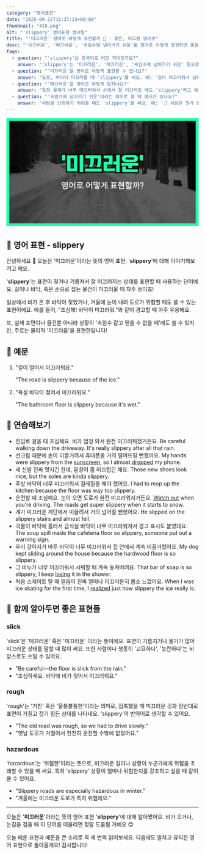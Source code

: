 ```yaml
---
category: "영어표현"
date: "2025-09-22T16:37:23+09:00"
thumbnail: "418.png"
alt: "'slippery' 영어표현 썸네일"
title: "'미끄러운' 영어로 어떻게 표현할까 🧊 - 젖은, 미끄럼 영어로"
desc: "'미끄러운', '매끄러운', '속임수에 넘어가기 쉬운'를 영어로 어떻게 표현하면 좋을까요? '길이 미끄러워서 넘어졌어요.', '이 바닥이 너무 미끄럽다.' 등을 영어로 표현하는 법을 배워봅시다. 다양한 예문을 통해서 연습하고 본인의 표현으로 만들어 보세요."
faqs: 
  - question: "'slippery'은 한국어로 어떤 의미인가요?"
    answer: "'slippery'는 '미끄러운', '매끄러운', '속임수에 넘어가기 쉬운' 등으로 해석돼요. 주로 표면이 매끄러워서 미끄럽거나, 비유적으로 누군가를 믿기 어려운 상황에도 써요."
  - question: "'미끄러운'을 영어로 어떻게 표현할 수 있나요?"
    answer: "도로, 바닥이 미끄러울 때 'slippery'를 써요. 예: '길이 미끄러워서 넘어졌어요.'는 'The road was slippery, so I fell.' 이라고 해요."
  - question: "'매끄러운'을 영어로 어떻게 말하나요?"
    answer: "특정 물체가 너무 매끄러워서 손에서 잘 미끄러질 때도 'slippery'라고 해요. 예: '이 비누가 너무 미끄럽다.'는 'This soap is really slippery.'라고 해요."
  - question: "'속임수에 넘어가기 쉬운'이라는 의미로 쓸 때 예시가 있나요?"
    answer: "사람을 신뢰하기 어려울 때도 'slippery'를 써요. 예: '그 사람은 뭔가 믿기 어려워.'는 'He's a bit slippery.'라고 표현해요."
---
```


!['slippery' 영어표현](./418.png)

## 🌟 영어 표현 - slippery

안녕하세요 👋 오늘은 '미끄러운'이라는 뜻의 영어 표현, '**slippery**'에 대해 이야기해보려고 해요.

'**slippery**'는 표면이 젖거나 기름져서 잘 미끄러지는 상태를 표현할 때 사용하는 단어예요. 길이나 바닥, 혹은 손으로 잡는 물건이 미끄러울 때 자주 쓰이죠!

일상에서 비가 온 후 바닥이 젖었거나, 겨울에 눈이 내려 도로가 위험할 때도 쓸 수 있는 표현이에요. 예를 들어, "조심해! 바닥이 미끄러워."와 같이 경고할 때 아주 유용해요.

또, 실제 표면이나 물건뿐 아니라 상황이 '속임수 같고 믿을 수 없을 때'에도 쓸 수 있지만, 주로는 물리적 '미끄러움'을 표현한답니다!

## 📖 예문

1. "길이 얼어서 미끄러워요."

   "The road is slippery because of the ice."

2. "욕실 바닥이 젖어서 미끄러워요."

   "The bathroom floor is slippery because it's wet."



## 💬 연습해보기

<ul data-interactive-list>

  <li data-interactive-item>
    <span data-toggler>진입로 걸을 때 조심해요. 비가 엄청 와서 완전 미끄러워졌거든요.</span>
    <span data-answer>Be careful walking down the driveway. It's really slippery after all that rain.</span>
  </li>

  <li data-interactive-item>
    <span data-toggler>선크림 때문에 손이 미끌거려서 휴대폰을 거의 떨어뜨릴 뻔했어요.</span>
    <span data-answer>My hands were slippery from the <a href="/blog/in-english/552.sunscreen/">sunscreen</a>, so I almost <a href="/blog/in-english/361.drop/">dropped</a> my phone.</span>
  </li>

  <li data-interactive-item>
    <span data-toggler>새 신발 진짜 멋지긴 한데, 밑창이 좀 미끄럽긴 해요.</span>
    <span data-answer>Those new shoes look nice, but the soles are kinda slippery.</span>
  </li>

  <li data-interactive-item>
    <span data-toggler>주방 바닥이 너무 미끄러워서 걸레질을 해야 했어요.</span>
    <span data-answer>I had to mop up the kitchen because the floor was way too slippery.</span>
  </li>

  <li data-interactive-item>
    <span data-toggler>운전할 때 조심해요. 눈이 오면 도로가 완전 미끄러워지거든요.</span>
    <span data-answer><a href="/blog/in-english/430.watch-out/">Watch out</a> when you're driving. The roads get super slippery when it starts to snow.</span>
  </li>

  <li data-interactive-item>
    <span data-toggler>걔가 미끄러운 계단에서 미끌려서 거의 넘어질 뻔했어요.</span>
    <span data-answer>He slipped on the slippery stairs and almost fell.</span>
  </li>

  <li data-interactive-item>
    <span data-toggler>국물이 바닥에 흘러서 급식실 바닥이 너무 미끄러워져서 경고 표시도 붙였대요.</span>
    <span data-answer>The soup spill made the cafeteria floor so slippery, someone put out a warning sign.</span>
  </li>

  <li data-interactive-item>
    <span data-toggler>우리 강아지가 마루 바닥이 너무 미끄러워서 집 안에서 계속 미끌거렸어요.</span>
    <span data-answer>My dog kept sliding around the house because the hardwood floor is so slippery.</span>
  </li>

  <li data-interactive-item>
    <span data-toggler>그 비누가 너무 미끄러워서 샤워할 때 계속 놓쳐버려요.</span>
    <span data-answer>That bar of soap is so slippery, I keep <a href="/blog/in-english/457.lose/">losing</a> it in the shower.</span>
  </li>

  <li data-interactive-item>
    <span data-toggler>처음 스케이트 탈 때 얼음이 진짜 얼마나 미끄러운지 몸소 느꼈어요.</span>
    <span data-answer>When I was ice skating for the first time, I <a href="/blog/in-english/166.realize/">realized</a> just how slippery the ice really is.</span>
  </li>

</ul>

## 🤝 함께 알아두면 좋은 표현들

### slick

'slick'은 '매끄러운' 혹은 '미끄러운' 이라는 뜻이에요. 표면이 기름지거나 물기가 많아 미끄러운 상태를 말할 때 많이 써요. 또한 사람이나 행동이 '교묘하다', '능란하다'는 뉘앙스로도 쓰일 수 있어요.

- "Be careful—the floor is slick from the rain."
- "조심하세요. 바닥에 비가 젖어서 미끄러워요."

### rough

'rough'는 '거친' 혹은 '울퉁불퉁한'이라는 의미로, 접촉했을 때 미끄러운 것과 정반대로 표면이 거칠고 잡기 힘든 상태를 나타내요. 'slippery'의 반의어로 생각할 수 있어요.

- "The old road was rough, so we had to drive slowly."
- "옛날 도로가 거칠어서 천천히 운전할 수밖에 없었어요."

### hazardous

'hazardous'는 '위험한'이라는 뜻으로, 미끄러운 길이나 상황이 누군가에게 위험을 초래할 수 있을 때 써요. 특히 'slippery' 상황이 얼마나 위험한지를 강조하고 싶을 때 같이 쓸 수 있어요.

- "Slippery roads are especially hazardous in winter."
- "겨울에는 미끄러운 도로가 특히 위험해요."

---

오늘은 '**미끄러운**'이라는 뜻의 영어 표현 '**slippery**'에 대해 알아봤어요. 비가 오거나, 눈길을 걸을 때 이 단어를 떠올리면 정말 도움될 거예요 😊

오늘 배운 표현과 예문을 큰 소리로 꼭 세 번씩 읽어보세요. 다음에도 알차고 유익한 영어 표현으로 돌아올게요! 감사합니다!


